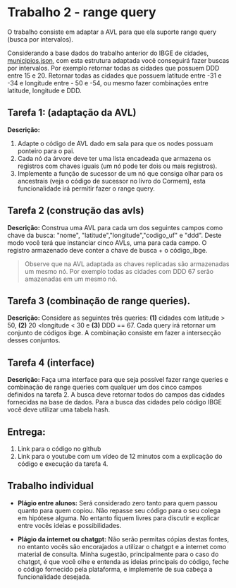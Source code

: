 # Trabalho 2 - range query

O trabalho consiste em adaptar a AVL para que ela suporte range query (busca por intervalos). 

Considerando a base dados do trabalho anterior do IBGE de cidades, [municipios.json](https://github.com/kelvins/municipios-brasileiros/blob/main/json/municipios.json), com esta estrutura adaptada você conseguirá fazer buscas por intervalos. Por exemplo retornar todas as cidades que possuem DDD entre 15 e 20. Retornar todas as cidades que possuem latitude entre -31 e -34 e longitude entre - 50 e -54, ou mesmo fazer combinações entre latitude, longitude e DDD. 

## Tarefa 1: (adaptação da AVL)

**Descrição:**
1. Adapte o código de AVL dado em sala para que os nodes possuam ponteiro para o pai.
2. Cada nó da árvore deve ter uma lista encadeada que armazena os registros com chaves iguais (um nó pode ter dois ou mais registros).
3. Implemente a função de sucessor de um nó que consiga olhar para os ancestrais (veja o código de sucessor no livro do Cormem), esta funcionalidade irá permitir fazer o range query. 

## Tarefa 2 (construção das avls)
**Descrição:** Construa uma AVL para cada um dos seguintes campos como chave da busca: "nome", "latitude","longitude","codigo_uf" e "ddd". Deste modo você terá que instanciar cinco AVLs,  uma para cada campo. O registro armazenado deve conter a chave de busca + o código_ibge.

> Observe que na AVL  adaptada as chaves replicadas são armazenadas um mesmo nó. Por exemplo todas as cidades com DDD 67 serão amazenadas em um mesmo nó.

## Tarefa 3 (combinação de  range queries).
**Descrição:** Considere as seguintes três queries: **(1)** cidades com latitude > 50,  **(2)** 20 <longitude < 30 e **(3)** DDD == 67. Cada query irá retornar um conjunto de códigos ibge. A combinação consiste em fazer a intersecção desses conjuntos. 

## Tarefa 4 (interface)

**Descrição:** Faça uma interface para que seja possível fazer range queries e combinação de range queries com qualquer um dos cinco campos definidos na tarefa 2. A busca deve retornar todos do campos das cidades fornecidas na base de dados. Para a busca das cidades pelo código IBGE você deve utilizar uma tabela hash.  

## Entrega:
1. Link para o código no github
2. Link para o youtube com um vídeo de 12 minutos com a explicação do código e execução da tarefa 4.  

## Trabalho individual

- **Plágio entre alunos:** Será considerado zero tanto para quem passou quanto para quem copiou. Não repasse seu código para o seu colega em hipótese alguma. No entanto fiquem livres para discutir e explicar entre vocês ideias e possibilidades. 

- **Plágio da internet ou chatgpt:** Não serão permitas cópias destas fontes, no entanto vocês são encorajados a utilizar o chatgpt e a internet como material de consulta. Minha sugestão, principalmente para o caso do chatgpt, é que você olhe e entenda as ideias principais do código, feche o código fornecido pela plataforma, e implemente de sua cabeça a funcionalidade desejada.

